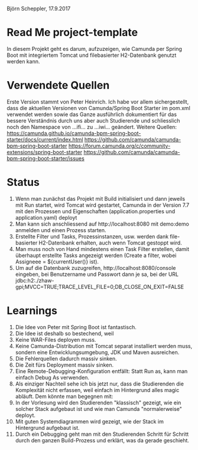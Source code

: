 Björn Scheppler, 17.9.2017

# Read Me project-template
In diesem Projekt geht es darum, aufzuzeigen, wie Camunda per Spring Boot mit integriertem Tomcat und filebasierter H2-Datenbank genutzt werden kann.

# Verwendete Quellen
Erste Version stammt von Peter Heinrich. Ich habe vor allem sichergestellt, dass die aktuellen Versionen von Camunda/Spring Boot Starter im pom.xml verwendet werden sowie das Ganze ausführlich dokumentiert für das bessere Verständnis durch uns aber auch Studierende und schliesslich noch den Namespace von ...ifi... zu ...iwi... geändert.
Weitere Quellen:
https://camunda.github.io/camunda-bpm-spring-boot-starter/docs/current/index.html
https://github.com/camunda/camunda-bpm-spring-boot-starter
https://forum.camunda.org/c/community-extensions/spring-boot-starter
https://github.com/camunda/camunda-bpm-spring-boot-starter/issues

# Status
1. Wenn man zunächst das Projekt mit Build initialisiert und dann jeweils mit Run startet, wird Tomcat wird gestartet, Camunda in der Version 7.7 mit den Prozessen und Eigenschaften (application.properties und application.yaml) deployt
2. Man kann sich anschliessend auf http://localhost:8080 mit demo:demo anmelden und einen Prozess starten.
3. Erstellte Filter und Tasks, Prozessinstanzen, usw. werden dank file-basierter H2-Datenbank erhalten, auch wenn Tomcat gestoppt wird.
4. Man muss noch von Hand mindestens einen Task Filter erstellen, damit überhaupt erstellte Tasks angezeigt werden (Create a filter, wobei Assigneee = ${currentUser()} ist).
5. Um auf die Datenbank zuzugreifen, http://localhost:8080/console eingeben, bei Benutzername und Passwort dann je sa, bei der URL jdbc:h2:./zhaw-gpi;MVCC=TRUE;TRACE_LEVEL_FILE=0;DB_CLOSE_ON_EXIT=FALSE

# Learnings
1. Die Idee von Peter mit Spring Boot ist fantastisch. 
2. Die Idee ist deshalb so bestechend, weil
 1. Keine WAR-Files deployen muss.
 2. Keine Camunda-Distribution mit Tomcat separat installiert werden muss, sondern eine Entwicklungsumgebung, JDK und Maven ausreichen.
 3. Die Fehlerquellen dadurch massiv sinken.
 4. Die Zeit fürs Deployment massiv sinken.
 5. Eine Remote-Debugging-Konfiguration entfällt: Statt Run as, kann man einfach Debug As verwenden.
3. Als einziger Nachteil sehe ich bis jetzt nur, dass die Studierenden die Komplexität nicht erfassen, weil einfach im Hintergrund alles magic abläuft. Dem könnte man begegnen mit:
 1. In der Vorlesung wird den Studierenden "klassisch" gezeigt, wie ein solcher Stack aufgebaut ist und wie man Camunda "normalerweise" deployt.
 2. Mit guten Systemdiagrammen wird gezeigt, wie der Stack im Hintergrund aufgebaut ist.
 3. Durch ein Debugging geht man mit den Studierenden Schritt für Schritt durch den ganzen Build-Prozess und erklärt, was da gerade geschieht.